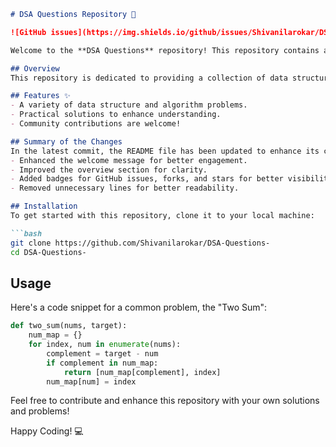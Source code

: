 ```markdown
# DSA Questions Repository 🚀

![GitHub issues](https://img.shields.io/github/issues/Shivanilarokar/DSA-Questions-) ![GitHub forks](https://img.shields.io/github/forks/Shivanilarokar/DSA-Questions-) ![GitHub stars](https://img.shields.io/github/stars/Shivanilarokar/DSA-Questions-)

Welcome to the **DSA Questions** repository! This repository contains a variety of data structure and algorithm questions along with practical solutions to enhance your problem-solving skills.

## Overview
This repository is dedicated to providing a collection of data structures and algorithm problems. Whether you're preparing for coding interviews or just looking to enhance your problem-solving skills, this repository has something for everyone!

## Features ✨
- A variety of data structure and algorithm problems.
- Practical solutions to enhance understanding.
- Community contributions are welcome!

## Summary of the Changes
In the latest commit, the README file has been updated to enhance its clarity and engagement. The following changes were made:
- Enhanced the welcome message for better engagement.
- Improved the overview section for clarity.
- Added badges for GitHub issues, forks, and stars for better visibility.
- Removed unnecessary lines for better readability.

## Installation
To get started with this repository, clone it to your local machine:

```bash
git clone https://github.com/Shivanilarokar/DSA-Questions-
cd DSA-Questions-
```

## Usage
Here's a code snippet for a common problem, the "Two Sum":

```python
def two_sum(nums, target):
    num_map = {}
    for index, num in enumerate(nums):
        complement = target - num
        if complement in num_map:
            return [num_map[complement], index]
        num_map[num] = index
```

Feel free to contribute and enhance this repository with your own solutions and problems!

Happy Coding! 💻
```